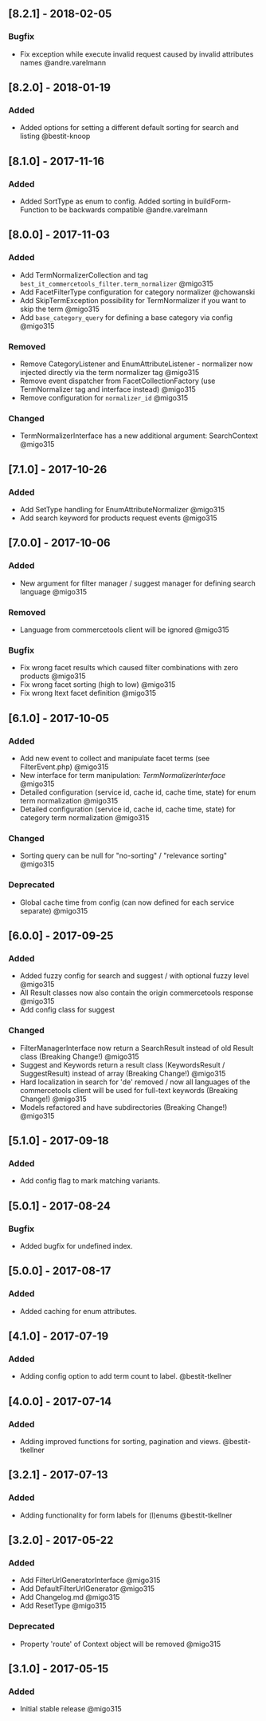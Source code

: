 ## [8.2.1] - 2018-02-05
### Bugfix
- Fix exception while execute invalid request caused by invalid attributes names @andre.varelmann

## [8.2.0] - 2018-01-19
### Added
- Added options for setting a different default sorting for search and listing @bestit-knoop

## [8.1.0] - 2017-11-16
### Added
- Added SortType as enum to config. Added sorting in buildForm-Function to be backwards compatible @andre.varelmann

## [8.0.0] - 2017-11-03
### Added
- Add TermNormalizerCollection and tag `best_it_commercetools_filter.term_normalizer` @migo315
- Add FacetFilterType configuration for category normalizer @chowanski
- Add SkipTermException possibility for TermNormalizer if you want to skip the term @migo315
- Add `base_category_query` for defining a base category via config @migo315

### Removed
- Remove CategoryListener and EnumAttributeListener - normalizer now injected directly via the term normalizer tag @migo315
- Remove event dispatcher from FacetCollectionFactory (use TermNormalizer tag and interface instead) @migo315
- Remove configuration for `normalizer_id` @migo315

### Changed
- TermNormalizerInterface has a new additional argument: SearchContext @migo315

## [7.1.0] - 2017-10-26
### Added
- Add SetType handling for EnumAttributeNormalizer @migo315
- Add search keyword for products request events @migo315

## [7.0.0] - 2017-10-06
### Added
- New argument for filter manager / suggest manager for defining search language @migo315

### Removed
- Language from commercetools client will be ignored @migo315

### Bugfix
- Fix wrong facet results which caused filter combinations with zero products @migo315
- Fix wrong facet sorting (high to low) @migo315
- Fix wrong ltext facet definition @migo315

## [6.1.0] - 2017-10-05
### Added
- Add new event to collect and manipulate facet terms (see FilterEvent.php) @migo315
- New interface for term manipulation: _TermNormalizerInterface_ @migo315
- Detailed configuration (service id, cache id, cache time, state) for enum term normalization @migo315
- Detailed configuration (service id, cache id, cache time, state) for category term normalization @migo315

### Changed
- Sorting query can be null for "no-sorting" / "relevance sorting" @migo315

### Deprecated
- Global cache time from config (can now defined for each service separate) @migo315

## [6.0.0] - 2017-09-25
### Added
- Added fuzzy config for search and suggest / with optional fuzzy level @migo315
- All Result classes now also contain the origin commercetools response @migo315
- Add config class for suggest

### Changed
- FilterManagerInterface now return a SearchResult instead of old Result class (Breaking Change!) @migo315
- Suggest and Keywords return a result class (KeywordsResult / SuggestResult) instead of array (Breaking Change!) @migo315
- Hard localization in search for 'de' removed / now all languages of the commercetools client will be used for full-text keywords (Breaking Change!) @migo315
- Models refactored and have subdirectories (Breaking Change!) @migo315

## [5.1.0] - 2017-09-18
### Added
- Add config flag to mark matching variants.

## [5.0.1] - 2017-08-24
### Bugfix
- Added bugfix for undefined index.

## [5.0.0] - 2017-08-17
### Added
- Added caching for enum attributes.

## [4.1.0] - 2017-07-19
### Added
- Adding config option to add term count to label. @bestit-tkellner

## [4.0.0] - 2017-07-14
### Added
- Adding improved functions for sorting, pagination and views. @bestit-tkellner

## [3.2.1] - 2017-07-13
### Added
- Adding functionality for form labels for (l)enums @bestit-tkellner

## [3.2.0] - 2017-05-22
### Added
- Add FilterUrlGeneratorInterface @migo315
- Add DefaultFilterUrlGenerator @migo315
- Add Changelog.md @migo315
- Add ResetType @migo315

### Deprecated
- Property 'route' of Context object will be removed @migo315

## [3.1.0] - 2017-05-15
### Added
- Initial stable release @migo315